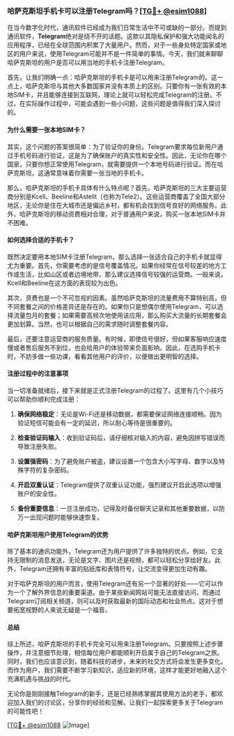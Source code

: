 ### 哈萨克斯坦手机卡可以注册Telegram吗？[[TG💪+ @esim1088](https://t.me/s/esim1088)]

在当今数字化时代，通讯软件已经成为我们日常生活中不可或缺的一部分。而提到通讯软件，**Telegram**绝对是绕不开的话题。这款以其隐私保护和强大功能闻名的应用程序，已经在全球范围内积累了大量用户。然而，对于一些身处特定国家或地区的用户来说，使用Telegram可能并不是一件简单的事情。今天，我们就来聊聊哈萨克斯坦的用户是否可以用当地的手机卡注册Telegram。

首先，让我们明确一点：哈萨克斯坦的手机卡是可以用来注册Telegram的。这一点上，哈萨克斯坦与其他大多数国家并没有本质上的区别。只要你有一张有效的本地SIM卡，并且能够连接到互联网，理论上就可以轻松完成Telegram的注册。不过，在实际操作过程中，可能会遇到一些小问题，这些问题是值得我们深入探讨的。

#### **为什么需要一张本地SIM卡？**

其实，这个问题的答案很简单：为了验证你的身份。Telegram要求每位新用户通过手机号码进行验证，这是为了确保账户的真实性和安全性。因此，无论你在哪个国家，只要你想正常使用Telegram，就需要提供一个本地号码进行验证。而在哈萨克斯坦，这通常意味着你需要一张当地的手机卡。

那么，哈萨克斯坦的手机卡具体有什么特点呢？首先，哈萨克斯坦的三大主要运营商分别是Kcell、Beeline和Astelit（也称为Tele2）。这些运营商覆盖了全国大部分地区，无论你是住在大城市还是偏远乡村，都有机会找到信号良好的网络服务。此外，哈萨克斯坦的移动资费相对合理，对于普通用户来说，购买一张本地SIM卡并不困难。

#### **如何选择合适的手机卡？**

既然决定要用本地SIM卡注册Telegram，那么选择一张适合自己的手机卡就显得尤为重要。首先，你需要考虑的是信号覆盖情况。如果你经常在信号较差的地方工作或生活，比如山区或者边境地带，那么建议选择信号较强的运营商。一般来说，Kcell和Beeline在这方面的表现较为出色。

其次，资费也是一个不可忽视的因素。虽然哈萨克斯坦的流量费用不算特别高，但不同套餐之间的价格差异还是存在的。如果你只是想偶尔使用Telegram，可以选择流量包月的套餐；如果需要高频次地使用该应用，那么购买大流量的长期套餐会更加划算。当然，也可以根据自己的需求随时调整套餐内容。

最后，还要注意运营商的服务质量。有时候，即使信号很好，但如果客服响应速度慢或者售后服务不到位，也会给用户的体验带来负面影响。因此，在选购手机卡时，不妨多做一些功课，看看其他用户的评价，以便做出更明智的选择。

#### **注册过程中的注意事项**

当一切准备就绪后，接下来就是正式注册Telegram的过程了。这里有几个小技巧可以帮助你顺利完成注册：

1. **确保网络稳定**：无论是Wi-Fi还是移动数据，都需要保证网络连接顺畅。因为验证短信可能会有一定的延迟，所以耐心等待是很重要的。
   
2. **检查验证码输入**：收到验证码后，请仔细核对输入的内容，避免因拼写错误而导致注册失败。

3. **设置强密码**：为了避免账户被盗，建议设置一个包含大小写字母、数字以及特殊字符的复杂密码。

4. **开启双重认证**：Telegram提供了双重认证功能，强烈建议开启此选项以增强账户的安全性。

5. **备份重要信息**：一旦注册成功，记得及时备份聊天记录和其他重要数据，以防万一出现问题时能够快速恢复。

#### **哈萨克斯坦用户使用Telegram的优势**

除了基本的通讯功能外，Telegram还为用户提供了许多独特的优点。例如，它支持无限制的消息发送，无论是文字、图片还是视频，都可以轻松分享给好友。此外，Telegram还拥有丰富的贴纸库和表情符号，让交流变得更加生动有趣。

对于哈萨克斯坦的用户而言，使用Telegram还有另一个显著的好处——它可以作为一个了解外界信息的重要渠道。由于某些新闻网站可能无法直接访问，而通过Telegram订阅相关频道，则可以及时获取最新的国际动态和社会热点。这对于想要拓宽视野的人来说无疑是一个福音。

#### **总结**

综上所述，哈萨克斯坦的手机卡完全可以用来注册Telegram。只要按照上述步骤操作，并注意细节处理，相信每位用户都能顺利开启属于自己的Telegram之旅。同时，我们也应该意识到，随着科技的进步，未来的社交方式将会发生更多变化。而作为用户，我们需要不断学习新知识，适应新的环境，这样才能更好地融入这个充满机遇与挑战的时代。

无论你是刚刚接触Telegram的新手，还是已经熟练掌握其使用方法的老手，都欢迎加入我们的讨论区，分享你的经验和见解。让我们一起探索更多关于Telegram的可能性吧！

[[TG💪+ @esim1088](https://t.me/s/esim1088) ![Image](https://i.postimg.cc/4NQfJmqS/Snipaste-2025-05-13-00-14-12.png)]